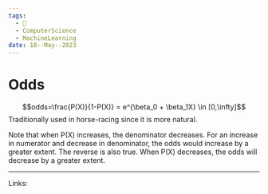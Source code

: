 ```yaml
---
tags:
  - 🌱
  - ComputerScience
  - MachineLearning
date: 18--May--2023
---
```


# Odds

$$odds=\frac{P(X)}{1-P(X)} = e^{\beta_0 + \beta_1X} \in [0,\infty]$$Traditionally used in horse-racing since it is more natural.

Note that when P(X) increases, the denominator decreases. For an increase in numerator and decrease in denominator, the odds would increase by a greater extent.
The reverse is also true. When P(X) decreases, the odds will decrease by a greater extent.

---
Links: 